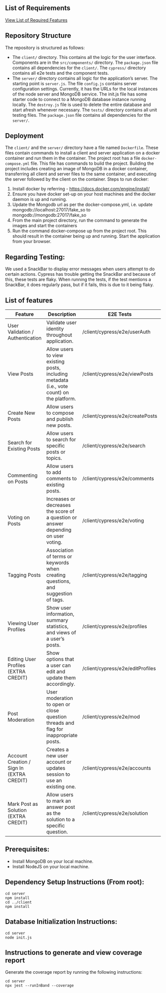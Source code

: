 
## List of Requirements
[View List of Required Features](Mock_StackOverflow_Requirements.pdf)

## Repository Structure 
The repository is structured as follows:
* The `client/` directory. This contains all the logic for the user interface. Components are in the `src/components/` directory. The `package.json` file contains all dependencies for the `client/`. The `cypress/` directory contains all e2e tests and the component tests. 
* The `server/` directory contains all logic for the application’s server. The starting point is `server.js`. The file `config.js` contains server configuration settings. Currently, it has the URLs for the local instances of the node server and MongoDB service. The init.js file has some starter code to connect to a MongoDB database instance running locally. The `destroy.js` file is used to delete the entire database and start afresh whenever necessary. The `tests/` directory contains all unit testing files. The `package.json` file contains all dependencies for the `server/`. 

## Deployment
The `client/` and the `server/` directory have a file named `Dockerfile`. These files contain commands to install a client and server application on a docker container and run them in the container. The project root has a file `docker-compose.yml` file. This file has commands to build the project. Building the project includes creating an image of MongoDB in a docker container, transferring all client and server files to the same container, and executing the server followed by the client on the container. 
Steps to run docker:
1.	Install docker by referring - https://docs.docker.com/engine/install/ 
2.	Ensure you have docker set-up on your host machines and the docker daemon is up and running.
3.	Update the Mongodb url as per the docker-compose.yml, i.e. update mongodb://localhost:27017/fake_so to mongodb://mongodb:27017/fake_so
4.	From the main project directory, run the command to generate the images and start the containers
5.	Run the command docker-compose up from the project root.
This should result in the container being up and running. Start the application from your browser.

## Regarding Testing:
We used a SnackBar to display error messages when users attempt to do certain actions.
Cypress has trouble getting the SnackBar and because of this, these tests are flaky.
When running the tests, if the test mentions a SnackBar, it does regularly pass, but if it fails, this is due to it being flaky.


## List of features


| Feature                                   | Description                                                                                | E2E Tests                        | Component Tests                                                                              | Jest Tests  ('<Endpoint>': <path/to/endpoint)                                                      |
|-------------------------------------------|--------------------------------------------------------------------------------------------|----------------------------------|----------------------------------------------------------------------------------------------|----------------------------------------------------------------------------------------------------|
| User Validation / Authentication          | Validate user identity throughout application.                                             | /client/cypress/e2e/userAuth     | /client/cypress/component/userAuth                                                           | '/user/validateAuth' & '/user/csrf-token': /server/tests/accounts                                  |
| View Posts                                | Allow users to view existing posts, including metadata (i.e., vote count) on the platform. | /client/cypress/e2e/viewPosts    | /client/cypress/component/viewPosts                                                          | '/question/getQuestion' & '/question/getQuestionByID/:qid': /server/tests/viewPosts                |
| Create New Posts                          | Allow users to compose and publish new posts.                                              | /client/cypress/e2e/createPosts  | /client/cypress/component/createPosts                                                        | '/question/addQuestion' & '/answer/addAnswer': /server/tests/createPosts                           |
| Search for Existing Posts                 | Allow users to search for specific posts or topics.                                        | /client/cypress/e2e/search       | /client/cypress/component/search                                                             | '/question/getQuestion': /server/tests/search                                                      |
| Commenting on Posts                       | Allow users to add comments to existing posts.                                             | /client/cypress/e2e/comments     | /client/cypress/component/comments                                                           | '/comment/addCommentToQuestion' & '/comment/addCommentToAnswer': /server/tests/comments            |
| Voting on Posts                           | Increases or decreases the score of a question or answer depending on user voting.         | /client/cypress/e2e/voting       | /client/cypress/component/voting                                                             | '/vote/addVoteTo{Question/Answer/Comment}': /server/tests/voting                                   |
| Tagging Posts                             | Association of terms or keywords when creating questions, and suggestion of tags.          | /client/cypress/e2e/tagging      | /client/cypress/component/tagging & /client/cypress/component/createPosts/new_question.cy.js | '/question/addQuestion': /server/tests/createPosts                                                 |
| Viewing User Profiles                     | Show user information, summary statistics, and views of a user’s posts.                    | /client/cypress/e2e/profiles     | /client/cypress/component/profiles                                                           | '/profile/view/:uid': /server/tests/profiles                                                       |
| Editing User Profiles (EXTRA CREDIT)      | Show options that a user can edit and update them accordingly.                             | /client/cypress/e2e/editProfiles | /client/cypress/component/editProfiles                                                       | '/profile/edit': /server/tests/profiles                                                            |
| Post Moderation                           | User moderation to open or close question threads and flag for inappropriate posts.        | /client/cypress/e2e/mod          | /client/cypress/component/mod                                                                | '/vote/addVoteTo{Question/Answer/Comment}' & '/isAuthorizedToVote/:voteType': /server/tests/voting |
| Account Creation / Sign In (EXTRA CREDIT) | Creates a new user account or updates session to use an existing one.                      | /client/cypress/e2e/accounts     | /client/cypress/component/accounts                                                           | '/user/login' & '/user/logout' & '/user/signUp': /server/tests/accounts                            |
| Mark Post as Solution (EXTRA CREDIT)      | Allow users to mark an answer post as the solution to a specific question.                 | /client/cypress/e2e/solution     | /client/cypress/component/solution                                                           | '/answer/markAnswerAsSolution': /server/tests/solution                                             |


## Prerequisites:
- Install MongoDB on your local machine.
- Install NodeJS on your local machine.

## Dependency Setup Instructions (From root):
```
cd server
npm install
cd ../client
npm install
```

## Database Initialization Instructions:
```
cd server
node init.js
```

## Instructions to generate and view coverage report 

Generate the coverage report by running the following instructions:
```
cd server
npx jest --runInBand --coverage
```
